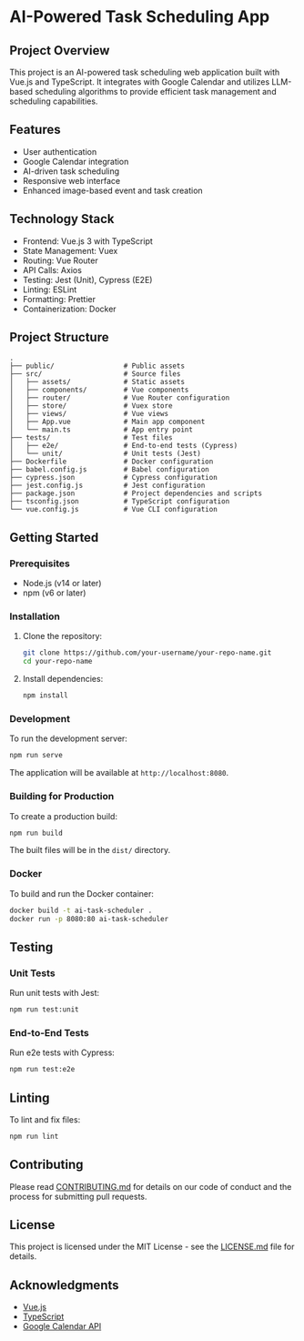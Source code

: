 # AI-Powered Task Scheduling App

## Project Overview

This project is an AI-powered task scheduling web application built with Vue.js and TypeScript. It integrates with Google Calendar and utilizes LLM-based scheduling algorithms to provide efficient task management and scheduling capabilities.

## Features

- User authentication
- Google Calendar integration
- AI-driven task scheduling
- Responsive web interface
- Enhanced image-based event and task creation

## Technology Stack

- Frontend: Vue.js 3 with TypeScript
- State Management: Vuex
- Routing: Vue Router
- API Calls: Axios
- Testing: Jest (Unit), Cypress (E2E)
- Linting: ESLint
- Formatting: Prettier
- Containerization: Docker

## Project Structure

```
.
├── public/                 # Public assets
├── src/                    # Source files
│   ├── assets/             # Static assets
│   ├── components/         # Vue components
│   ├── router/             # Vue Router configuration
│   ├── store/              # Vuex store
│   ├── views/              # Vue views
│   ├── App.vue             # Main app component
│   └── main.ts             # App entry point
├── tests/                  # Test files
│   ├── e2e/                # End-to-end tests (Cypress)
│   └── unit/               # Unit tests (Jest)
├── Dockerfile              # Docker configuration
├── babel.config.js         # Babel configuration
├── cypress.json            # Cypress configuration
├── jest.config.js          # Jest configuration
├── package.json            # Project dependencies and scripts
├── tsconfig.json           # TypeScript configuration
└── vue.config.js           # Vue CLI configuration
```

## Getting Started

### Prerequisites

- Node.js (v14 or later)
- npm (v6 or later)

### Installation

1. Clone the repository:

   ```bash
   git clone https://github.com/your-username/your-repo-name.git
   cd your-repo-name
   ```

2. Install dependencies:

   ```bash
   npm install
   ```

### Development

To run the development server:

```bash
npm run serve
```

The application will be available at `http://localhost:8080`.

### Building for Production

To create a production build:

```bash
npm run build
```

The built files will be in the `dist/` directory.

### Docker

To build and run the Docker container:

```bash
docker build -t ai-task-scheduler .
docker run -p 8080:80 ai-task-scheduler
```

## Testing

### Unit Tests

Run unit tests with Jest:

```bash
npm run test:unit
```

### End-to-End Tests

Run e2e tests with Cypress:

```bash
npm run test:e2e
```

## Linting

To lint and fix files:

```bash
npm run lint
```

## Contributing

Please read [CONTRIBUTING.md](CONTRIBUTING.md) for details on our code of conduct and the process for submitting pull requests.

## License

This project is licensed under the MIT License - see the [LICENSE.md](LICENSE.md) file for details.

## Acknowledgments

- [Vue.js](https://vuejs.org/)
- [TypeScript](https://www.typescriptlang.org/)
- [Google Calendar API](https://developers.google.com/calendar)
